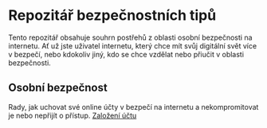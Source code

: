 # Repozitář bezpečnostních tipů
Tento repozitář obsahuje souhrn postřehů z oblasti osobní bezpečnosti na internetu. Ať už jste uživatel internetu, který chce mít svůj digitální svět více v bezpečí, nebo kdokoliv jiný, kdo se chce vzdělat nebo přiučit v oblasti bezpečnosti.

## Osobní bezpečnost
Rady, jak uchovat své online účty v bezpečí na internetu a nekompromitovat je nebo nepřijít o přístup.
[Založení účtu](zalozeni-uctu)
